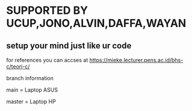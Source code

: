 # SUPPORTED BY UCUP,JONO,ALVIN,DAFFA,WAYAN
## setup your mind just like ur code 

for references you can accses at https://mieke.lecturer.pens.ac.id/bhs-c/teori-c/

branch information

main = Laptop ASUS

master = Laptop HP